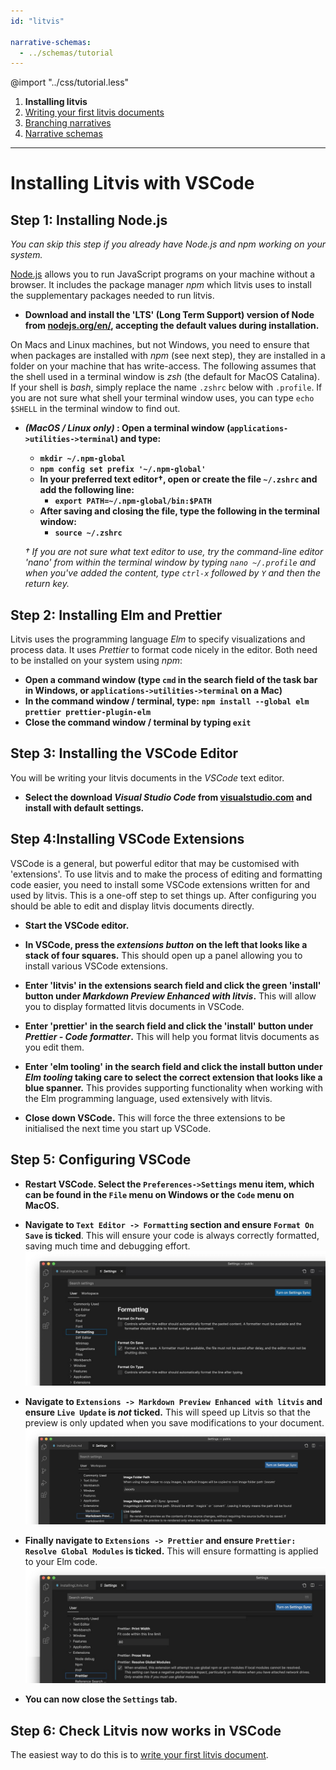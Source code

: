 ```yaml
---
id: "litvis"

narrative-schemas:
  - ../schemas/tutorial
---
```


@import "../css/tutorial.less"

1.  **Installing litvis**
1.  [Writing your first litvis documents](intro1.md)
1.  [Branching narratives](intro2.md)
1.  [Narrative schemas](intro3.md)

---

# Installing Litvis with VSCode

## Step 1: Installing Node.js

_You can skip this step if you already have Node.js and npm working on your system._

[Node.js](https://nodejs.org/en/) allows you to run JavaScript programs on your machine without a browser. It includes the package manager _npm_ which litvis uses to install the supplementary packages needed to run litvis.

- **Download and install the 'LTS' (Long Term Support) version of Node from [nodejs.org/en/](https://nodejs.org/en/), accepting the default values during installation.**

On Macs and Linux machines, but not Windows, you need to ensure that when packages are installed with _npm_ (see next step), they are installed in a folder on your machine that has write-access. The following assumes that the shell used in a terminal window is _zsh_ (the default for MacOS Catalina). If your shell is _bash_, simply replace the name `.zshrc` below with `.profile`. If you are not sure what shell your terminal window uses, you can type `echo $SHELL` in the terminal window to find out.

- **_(MacOS / Linux only)_ : Open a terminal window (`applications->utilities->terminal`) and type:**

  - **`mkdir ~/.npm-global`**
  - **`npm config set prefix '~/.npm-global'`**
  - **In your preferred text editor†, open or create the file `~/.zshrc` and add the following line:**
    - **`export PATH=~/.npm-global/bin:$PATH`**
  - **After saving and closing the file, type the following in the terminal window:**
    - **`source ~/.zshrc`**

  _† If you are not sure what text editor to use, try the command-line editor 'nano' from within the terminal window by typing `nano ~/.profile` and when you've added the content, type `ctrl-x` followed by `Y` and then the return key._

## Step 2: Installing Elm and Prettier

Litvis uses the programming language _Elm_ to specify visualizations and process data. It uses _Prettier_ to format code nicely in the editor. Both need to be installed on your system using _npm_:

- **Open a command window (type `cmd` in the search field of the task bar in Windows, or `applications->utilities->terminal` on a Mac)**
- **In the command window / terminal, type:**
  **`npm install --global elm prettier prettier-plugin-elm`**
- **Close the command window / terminal by typing `exit`**

## Step 3: Installing the VSCode Editor

You will be writing your litvis documents in the _VSCode_ text editor.

- **Select the download _Visual Studio Code_ from [visualstudio.com](https://code.visualstudio.com) and install with default settings.**

## Step 4:Installing VSCode Extensions

VSCode is a general, but powerful editor that may be customised with 'extensions'. To use litvis and to make the process of editing and formatting code easier, you need to install some VSCode extensions written for and used by litvis. This is a one-off step to set things up. After configuring you should be able to edit and display litvis documents directly.

- **Start the VSCode editor.**
- **In VSCode, press the _extensions button_ on the left that looks like a stack of four squares.** This should open up a panel allowing you to install various VSCode extensions.
- **Enter 'litvis' in the extensions search field and click the green 'install' button under _Markdown Preview Enhanced with litvis_.** This will allow you to display formatted litvis documents in VSCode.
- **Enter 'prettier' in the search field and click the 'install' button under _Prettier - Code formatter_.** This will help you format litvis documents as you edit them.
- **Enter 'elm tooling' in the search field and click the install button under _Elm tooling_ taking care to select the correct extension that looks like a blue spanner.** This provides supporting functionality when working with the Elm programming language, used extensively with litvis.

- **Close down VSCode.** This will force the three extensions to be initialised the next time you start up VSCode.

## Step 5: Configuring VSCode

- **Restart VSCode. Select the `Preferences->Settings` menu item, which can be found in the `File` menu on Windows or the `Code` menu on MacOS.**

- **Navigate to `Text Editor -> Formatting` section and ensure `Format On Save` is ticked**. This will ensure your code is always correctly formatted, saving much time and debugging effort.
  ![VSCode settings](images/vsCodeSettings1.jpg)

- **Navigate to `Extensions -> Markdown Preview Enhanced with litvis` and ensure `Live Update` is _not_ ticked.** This will speed up Litvis so that the preview is only updated when you save modifications to your document.
  ![VSCode settings](images/vsCodeSettings2.jpg)

- **Finally navigate to `Extensions -> Prettier` and ensure `Prettier: Resolve Global Modules` is ticked.** This will ensure formatting is applied to your Elm code.
  ![VSCode settings](images/vsCodeSettings3.jpg)

- **You can now close the `Settings` tab.**

## Step 6: Check Litvis now works in VSCode

The easiest way to do this is to [write your first litvis document](intro1.md).
